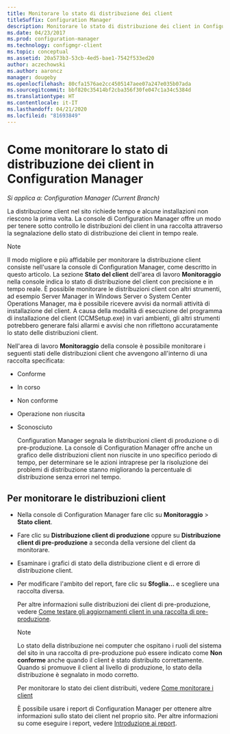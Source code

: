 ```yaml
---
title: Monitorare lo stato di distribuzione dei client
titleSuffix: Configuration Manager
description: Monitorare lo stato di distribuzione dei client in Configuration Manager.
ms.date: 04/23/2017
ms.prod: configuration-manager
ms.technology: configmgr-client
ms.topic: conceptual
ms.assetid: 20a573b3-53cb-4ed5-bae1-7542f533ed20
author: aczechowski
ms.author: aaroncz
manager: dougeby
ms.openlocfilehash: 80cfa1576ae2cc4505147aee07a247e035b07ada
ms.sourcegitcommit: bbf820c35414bf2cba356f30fe047c1a34c5384d
ms.translationtype: HT
ms.contentlocale: it-IT
ms.lasthandoff: 04/21/2020
ms.locfileid: "81693849"
---
```

# <a name="how-to-monitor-client-deployment-status-in-configuration-manager"></a>Come monitorare lo stato di distribuzione dei client in Configuration Manager

*Si applica a: Configuration Manager (Current Branch)*

La distribuzione client nel sito richiede tempo e alcune installazioni non riescono la prima volta. La console di Configuration Manager offre un modo per tenere sotto controllo le distribuzioni dei client in una raccolta attraverso la segnalazione dello stato di distribuzione dei client in tempo reale.  

> [!NOTE]  
>  Il modo migliore e più affidabile per monitorare la distribuzione client consiste nell'usare la console di Configuration Manager, come descritto in questo articolo. La sezione **Stato del client** dell'area di lavoro **Monitoraggio** nella console indica lo stato di distribuzione del client con precisione e in tempo reale. È possibile monitorare le distribuzioni client con altri strumenti, ad esempio Server Manager in Windows Server o System Center Operations Manager, ma è possibile ricevere avvisi da normali attività di installazione del client. A causa della modalità di esecuzione del programma di installazione del client (CCMSetup.exe) in vari ambienti, gli altri strumenti potrebbero generare falsi allarmi e avvisi che non riflettono accuratamente lo stato delle distribuzioni client.  

 Nell'area di lavoro **Monitoraggio** della console è possibile monitorare i seguenti stati delle distribuzioni client che avvengono all'interno di una raccolta specificata:  

- Conforme  

- In corso  

- Non conforme  

- Operazione non riuscita  

- Sconosciuto  

  Configuration Manager segnala le distribuzioni client di produzione o di pre-produzione. La console di Configuration Manager offre anche un grafico delle distribuzioni client non riuscite in uno specifico periodo di tempo, per determinare se le azioni intraprese per la risoluzione dei problemi di distribuzione stanno migliorando la percentuale di distribuzione senza errori nel tempo.  

## <a name="to-monitor-client-deployments"></a>Per monitorare le distribuzioni client  

- Nella console di Configuration Manager fare clic su **Monitoraggio** > **Stato client**.  

- Fare clic su **Distribuzione client di produzione** oppure su **Distribuzione client di pre-produzione** a seconda della versione del client da monitorare.  

- Esaminare i grafici di stato della distribuzione client e di errore di distribuzione client.  

- Per modificare l'ambito del report, fare clic su **Sfoglia…** e scegliere una raccolta diversa.  

  Per altre informazioni sulle distribuzioni dei client di pre-produzione, vedere [Come testare gli aggiornamenti client in una raccolta di pre-produzione](../../../core/clients/manage/upgrade/test-client-upgrades.md).

  > [!NOTE]
  > Lo stato della distribuzione nei computer che ospitano i ruoli del sistema del sito in una raccolta di pre-produzione può essere indicato come **Non conforme** anche quando il client è stato distribuito correttamente. Quando si promuove il client al livello di produzione, lo stato della distribuzione è segnalato in modo corretto.   

  Per monitorare lo stato dei client distribuiti, vedere [Come monitorare i client](../../../core/clients/manage/monitor-clients.md)  

  È possibile usare i report di Configuration Manager per ottenere altre informazioni sullo stato dei client nel proprio sito. Per altre informazioni su come eseguire i report, vedere [Introduzione ai report](../../servers/manage/introduction-to-reporting.md).  
